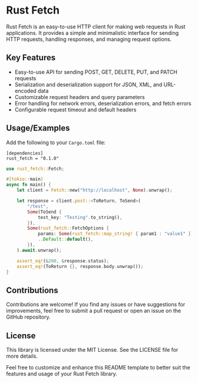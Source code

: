 
# Rust Fetch

Rust Fetch is an easy-to-use HTTP client for making web requests in Rust applications. It provides a simple and minimalistic interface for sending HTTP requests, handling responses, and managing request options. 

## Key Features

- Easy-to-use API for sending POST, GET, DELETE, PUT, and PATCH requests
- Serialization and deserialization support for JSON, XML, and URL-encoded data
- Customizable request headers and query parameters
- Error handling for network errors, deserialization errors, and fetch errors
- Configurable request timeout and default headers



## Usage/Examples

Add the following to your `Cargo.toml` file:

```
[dependencies]
rust_fetch = "0.1.0"
```


```rust
use rust_fetch::Fetch;

#[tokio::main]
async fn main() {
    let client = Fetch::new("http://localhost", None).unwrap();

    let response = client.post::<ToReturn, ToSend>(
        "/test",
        Some(ToSend {
            test_key: "Testing".to_string(),
        }),
        Some(rust_fetch::FetchOptions {
            params: Some(rust_fetch::map_string! { param1 : "value1" }),
            ..Default::default(),
        }),
    ).await.unwrap();

    assert_eq!(&200, &response.status);
    assert_eq!(ToReturn {}, response.body.unwrap());
}
```
## Contributions

Contributions are welcome! If you find any issues or have suggestions for improvements, feel free to submit a pull request or open an issue on the GitHub repository.

## License

This library is licensed under the MIT License. See the LICENSE file for more details.

Feel free to customize and enhance this README template to better suit the features and usage of your Rust Fetch library.
